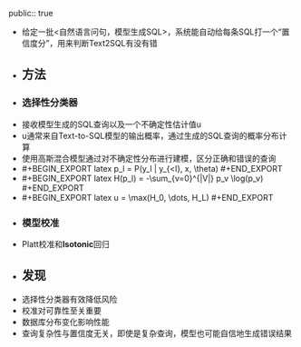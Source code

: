 public:: true

- 给定一批<自然语言问句，模型生成SQL>，系统能自动给每条SQL打一个“置信度分”，用来判断Text2SQL有没有错
- ## 方法
- ### 选择性分类器
- 接收模型生成的SQL查询以及一个不确定性估计值u
- u通常来自Text-to-SQL模型的输出概率，通过生成的SQL查询的概率分布计算
- 使用高斯混合模型通过对不确定性分布进行建模，区分正确和错误的查询
- #+BEGIN_EXPORT latex
  p_l = P(y_l | y_{<l}, x, \theta)
  #+END_EXPORT
- #+BEGIN_EXPORT latex
  H(p_l) = -\sum_{v=0}^{|V|} p_v \log(p_v)
  #+END_EXPORT
- #+BEGIN_EXPORT latex
  u = \max(H_0, \dots, H_L)
  #+END_EXPORT
- ### 模型校准
- Platt校准和**Isotonic**回归
- ## 发现
- 选择性分类器有效降低风险
- 校准对可靠性至关重要
- 数据库分布变化影响性能
- 查询复杂性与置信度无关，即使是复杂查询，模型也可能自信地生成错误结果